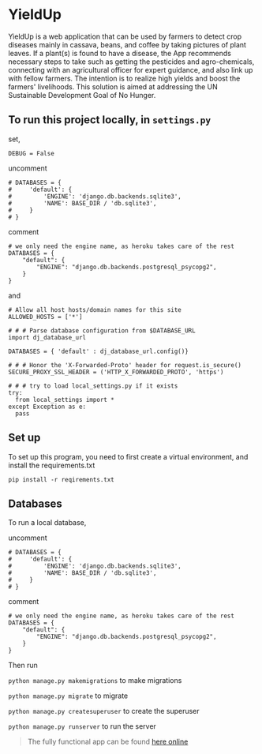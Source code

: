 # YieldUp
YieldUp is a web application that can be used by farmers to detect crop diseases mainly in cassava, beans, and coffee by taking pictures of plant leaves.   If a plant(s) is found to have a disease, the App recommends necessary steps to take such as getting the pesticides and agro-chemicals, connecting with an agricultural officer for expert guidance, and also link up with fellow farmers.   The intention is to realize high yields and boost the farmers' livelihoods. This solution is aimed at addressing the UN Sustainable Development Goal of No Hunger.

## To run this project locally, in ```settings.py``` 

set,

```DEBUG = False```

uncomment

```
# DATABASES = {
#     'default': {
#         'ENGINE': 'django.db.backends.sqlite3',
#         'NAME': BASE_DIR / 'db.sqlite3',
#     }
# }
```

comment

```
# we only need the engine name, as heroku takes care of the rest
DATABASES = {
    "default": {
        "ENGINE": "django.db.backends.postgresql_psycopg2",
    }
}
```

and

```
# Allow all host hosts/domain names for this site
ALLOWED_HOSTS = ['*']

# # # Parse database configuration from $DATABASE_URL
import dj_database_url

DATABASES = { 'default' : dj_database_url.config()}

# # # Honor the 'X-Forwarded-Proto' header for request.is_secure()
SECURE_PROXY_SSL_HEADER = ('HTTP_X_FORWARDED_PROTO', 'https')

# # # try to load local_settings.py if it exists
try:
  from local_settings import *
except Exception as e:
  pass
```


## Set up
To  set up this program, you need to first create a virtual environment, and install the requirements.txt 

```pip install -r reqirements.txt```

## Databases
To run a local database, 

uncomment

```
# DATABASES = {
#     'default': {
#         'ENGINE': 'django.db.backends.sqlite3',
#         'NAME': BASE_DIR / 'db.sqlite3',
#     }
# }
```

comment

```
# we only need the engine name, as heroku takes care of the rest
DATABASES = {
    "default": {
        "ENGINE": "django.db.backends.postgresql_psycopg2",
    }
}
```

Then run 

``` python manage.py makemigrations ``` to make migrations

``` python manage.py migrate ``` to migrate

``` python manage.py createsuperuser ``` to create the superuser

``` python manage.py runserver ``` to run the server

<blockquote>The fully functional app can be found  <a href ="https://yieldupp.herokuapp.com/" target="_blank">here online</a></blockquote>


